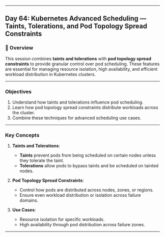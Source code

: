 ﻿---

## Day 64: Kubernetes Advanced Scheduling — Taints, Tolerations, and Pod Topology Spread Constraints

### 📘 Overview

This session combines **taints and tolerations** with **pod topology spread constraints** to provide granular control over pod scheduling. These features are essential for managing resource isolation, high availability, and efficient workload distribution in Kubernetes clusters.

---

### Objectives

1. Understand how taints and tolerations influence pod scheduling.
2. Learn how pod topology spread constraints distribute workloads across the cluster.
3. Combine these techniques for advanced scheduling use cases.

---

### Key Concepts

1. **Taints and Tolerations**:
   - **Taints** prevent pods from being scheduled on certain nodes unless they tolerate the taint.
   - **Tolerations** allow pods to bypass taints and be scheduled on tainted nodes.

2. **Pod Topology Spread Constraints**:
   - Control how pods are distributed across nodes, zones, or regions.
   - Ensure even workload distribution or isolation across failure domains.

3. **Use Cases**:
   - Resource isolation for specific workloads.
   - High availability through pod distribution across failure zones.

---
